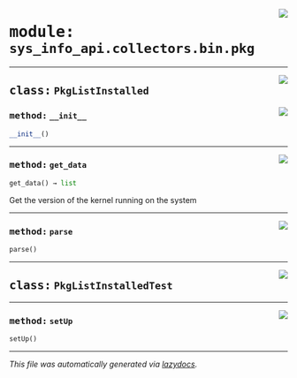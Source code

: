 <!-- markdownlint-disable -->

<a href="../src/sys_info_api/collectors/bin/pkg.py#L0"><img align="right" style="float:right;" src="https://img.shields.io/badge/-source-cccccc?style=flat-square"></a>

# <kbd>module:</kbd> `sys_info_api.collectors.bin.pkg`






---

<a href="../src/sys_info_api/collectors/bin/pkg.py#L21"><img align="right" style="float:right;" src="https://img.shields.io/badge/-source-cccccc?style=flat-square"></a>

## <kbd>class:</kbd> `PkgListInstalled`




<a href="../src/sys_info_api/collectors/bin/pkg.py#L22"><img align="right" style="float:right;" src="https://img.shields.io/badge/-source-cccccc?style=flat-square"></a>

### <kbd>method:</kbd> `__init__`

```python
__init__()
```








---

<a href="../src/sys_info_api/collectors/bin/pkg.py#L42"><img align="right" style="float:right;" src="https://img.shields.io/badge/-source-cccccc?style=flat-square"></a>

### <kbd>method:</kbd> `get_data`

```python
get_data() → list
```

Get the version of the kernel running on the system 

---

<a href="../src/sys_info_api/collectors/bin/pkg.py#L28"><img align="right" style="float:right;" src="https://img.shields.io/badge/-source-cccccc?style=flat-square"></a>

### <kbd>method:</kbd> `parse`

```python
parse()
```






---

<a href="../src/sys_info_api/collectors/bin/pkg.py#L50"><img align="right" style="float:right;" src="https://img.shields.io/badge/-source-cccccc?style=flat-square"></a>

## <kbd>class:</kbd> `PkgListInstalledTest`







---

<a href="../src/sys_info_api/collectors/bin/pkg.py#L51"><img align="right" style="float:right;" src="https://img.shields.io/badge/-source-cccccc?style=flat-square"></a>

### <kbd>method:</kbd> `setUp`

```python
setUp()
```








---

_This file was automatically generated via [lazydocs](https://github.com/ml-tooling/lazydocs)._
